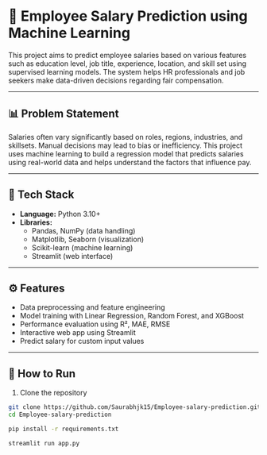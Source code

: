 # 🧠 Employee Salary Prediction using Machine Learning

This project aims to predict employee salaries based on various features such as education level, job title, experience, location, and skill set using supervised learning models. The system helps HR professionals and job seekers make data-driven decisions regarding fair compensation.

---

## 📊 Problem Statement

Salaries often vary significantly based on roles, regions, industries, and skillsets. Manual decisions may lead to bias or inefficiency. This project uses machine learning to build a regression model that predicts salaries using real-world data and helps understand the factors that influence pay.

---

## 🔧 Tech Stack

- **Language:** Python 3.10+
- **Libraries:**  
  - Pandas, NumPy (data handling)  
  - Matplotlib, Seaborn (visualization)  
  - Scikit-learn (machine learning)  
  - Streamlit (web interface)  

---

## ⚙️ Features

- Data preprocessing and feature engineering  
- Model training with Linear Regression, Random Forest, and XGBoost  
- Performance evaluation using R², MAE, RMSE  
- Interactive web app using Streamlit  
- Predict salary for custom input values  

---

## 🧪 How to Run

1. Clone the repository  
```bash
git clone https://github.com/Saurabhjk15/Employee-salary-prediction.git
cd Employee-salary-prediction

pip install -r requirements.txt

streamlit run app.py
